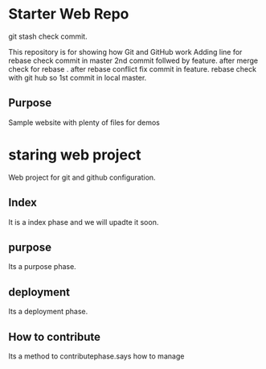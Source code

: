 # Starter Web Repo
git stash check commit.

This repository is for showing how Git and GitHub work
Adding line for rebase check commit in master 2nd commit follwed by feature.
after merge check for rebase .
after rebase conflict fix commit in feature.
rebase check with git hub so 1st commit in local master.
## Purpose

Sample website with plenty of files for demos

# staring web project
Web project for git and github configuration.
## Index
It is a index phase and we will upadte it soon.
## purpose
Its a purpose phase.
## deployment
Its a deployment phase.
## How to contribute
Its a method to contributephase.says how to manage
